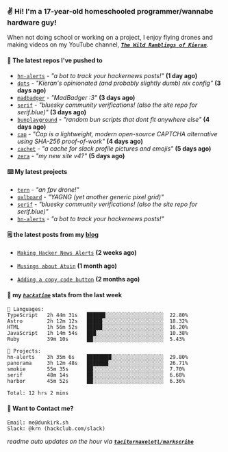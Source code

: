 ### ✌️ Hi! I'm a 17-year-old homeschooled programmer/wannabe hardware guy!

When not doing school or working on a project, I enjoy flying drones and making videos on my YouTube channel, [**_`The Wild Ramblings of Kieran`_**](https://youtube.com/@kieran.rambles).

#### 👷 The latest repos I've pushed to

- [`hn-alerts`](https://github.com/taciturnaxolotl/hn-alerts) - _"a bot to track your hackernews posts!"_ **(1 day ago)**
- [`dots`](https://github.com/taciturnaxolotl/dots) - _"Kieran's opinionated (and probably slightly dumb) nix config"_ **(3 days ago)**
- [`madbadger`](https://github.com/taciturnaxolotl/madbadger) - _"MadBadger :3"_ **(3 days ago)**
- [`serif`](https://github.com/taciturnaxolotl/serif) - _"bluesky community verifications! (also the site repo for serif.blue)"_ **(3 days ago)**
- [`bunplayground`](https://github.com/taciturnaxolotl/bunplayground) - _"random bun scripts that dont fit anywhere else"_ **(4 days ago)**
- [`cap`](https://github.com/tiagorangel1/cap) - _"Cap is a lightweight, modern open-source CAPTCHA alternative using SHA-256 proof-of-work"_ **(4 days ago)**
- [`cachet`](https://github.com/taciturnaxolotl/cachet) - _"a cache for slack profile pictures and emojis"_ **(5 days ago)**
- [`zera`](https://github.com/taciturnaxolotl/zera) - _"my new site v4?"_ **(5 days ago)**

#### ⌨️ My latest projects

- [`tern`](https://github.com/taciturnaxolotl/tern) - _"an fpv drone!"_
- [`pxlboard`](https://github.com/taciturnaxolotl/pxlboard) - _"YAGNG (yet another generic pixel grid)"_
- [`serif`](https://github.com/taciturnaxolotl/serif) - _"bluesky community verifications! (also the site repo for serif.blue)"_
- [`hn-alerts`](https://github.com/taciturnaxolotl/hn-alerts) - _"a bot to track your hackernews posts!"_

#### 🗒️ the latest posts from my [blog](https://dunkirk.sh)

- [`Making Hacker News Alerts`](https://dunkirk.sh/blog/hn-alerts/) **(2 weeks ago)**

- [`Musings about Atuin`](https://dunkirk.sh/blog/atuin/) **(1 month ago)**

- [`Adding a copy code button`](https://dunkirk.sh/blog/adding-a-copy-button/) **(2 months ago)**



#### 📡 my [_`hackatime`_](https://waka.hackclub.com) stats from the last week

```text
💾 Languages:
TypeScript   2h 44m 31s   ██████░░░░░░░░░░░░░░░░░░░  22.80%
Astro        2h 12m 12s   █████░░░░░░░░░░░░░░░░░░░░  18.32%
HTML         1h 56m 52s   █████░░░░░░░░░░░░░░░░░░░░  16.20%
JavaScript   1h 14m 54s   ███░░░░░░░░░░░░░░░░░░░░░░  10.38%
Ruby         39m 10s      ██░░░░░░░░░░░░░░░░░░░░░░░  5.43%

💼 Projects:
hn-alerts    3h 35m 6s    ████████░░░░░░░░░░░░░░░░░  29.80%
panorama     3h 12m 48s   ███████░░░░░░░░░░░░░░░░░░  26.71%
smokie       55m 35s      ██░░░░░░░░░░░░░░░░░░░░░░░  7.70%
serif        48m 14s      ██░░░░░░░░░░░░░░░░░░░░░░░  6.68%
harbor       45m 52s      ██░░░░░░░░░░░░░░░░░░░░░░░  6.36%

Total: 12 hrs 2 mins
```

#### 📮 Want to Contact me?

```text
Email: me@dunkirk.sh
Slack: @krn (hackclub.com/slack)
```

_readme auto updates on the hour via [**`taciturnaxolotl/markscribe`**](https://github.com/taciturnaxolotl/markscribe)_
